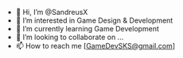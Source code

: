 - 👋 Hi, I’m @SandreusX
- 👀 I’m interested in Game Design & Development
- 🌱 I’m currently learning Game Development
- 💞️ I’m looking to collaborate on ...
- 📫 How to reach me [GameDevSKS@gmail.com]

<!---
SandreusX/SandreusX is a ✨ special ✨ repository because its `README.md` (this file) appears on your GitHub profile.
You can click the Preview link to take a look at your changes.
--->
